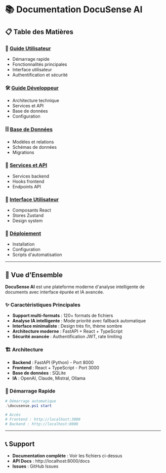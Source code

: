 # 📚 Documentation DocuSense AI

## 📋 Table des Matières

### 🎯 [Guide Utilisateur](./GUIDE_UTILISATEUR.md)
- Démarrage rapide
- Fonctionnalités principales
- Interface utilisateur
- Authentification et sécurité

### 🛠️ [Guide Développeur](./GUIDE_DEVELOPPEUR.md)
- Architecture technique
- Services et API
- Base de données
- Configuration

### 🗄️ [Base de Données](./BASE_DONNEES.md)
- Modèles et relations
- Schémas de données
- Migrations

### 🔧 [Services et API](./SERVICES_API.md)
- Services backend
- Hooks frontend
- Endpoints API

### 🎨 [Interface Utilisateur](./INTERFACE_UTILISATEUR.md)
- Composants React
- Stores Zustand
- Design system

### 🚀 [Déploiement](./DEPLOIEMENT.md)
- Installation
- Configuration
- Scripts d'automatisation

---

## 🎯 Vue d'Ensemble

**DocuSense AI** est une plateforme moderne d'analyse intelligente de documents avec interface épurée et IA avancée.

### ✨ Caractéristiques Principales
- **Support multi-formats** : 120+ formats de fichiers
- **Analyse IA intelligente** : Mode priorité avec fallback automatique
- **Interface minimaliste** : Design très fin, thème sombre
- **Architecture moderne** : FastAPI + React + TypeScript
- **Sécurité avancée** : Authentification JWT, rate limiting

### 🏗️ Architecture
- **Backend** : FastAPI (Python) - Port 8000
- **Frontend** : React + TypeScript - Port 3000
- **Base de données** : SQLite
- **IA** : OpenAI, Claude, Mistral, Ollama

### 🚀 Démarrage Rapide
```powershell
# Démarrage automatique
.\docusense.ps1 start

# Accès
# Frontend : http://localhost:3000
# Backend : http://localhost:8000
```

---

## 📞 Support
- **Documentation complète** : Voir les fichiers ci-dessus
- **API Docs** : http://localhost:8000/docs
- **Issues** : GitHub Issues
